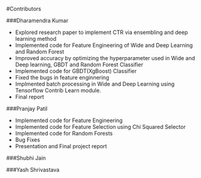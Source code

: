 #Contributors

###Dharamendra Kumar
- Explored research paper to implement CTR via ensembling and deep learning method
- Implemented code for Feature Engineering of Wide and Deep Learning and Random Forest
- Improved accuracy by optimizing the hyperparameter used in Wide and Deep learning, GBDT and Random Forest Classifier
- Implemented code for GBDT(XgBoost) Classifier
- Fixed the bugs in feature enginnering
- Implmented batch processing in Wide and Deep Learning using Tensorflow Contrib Learn module.
- Final report

###Pranjay Patil
- Implemented code for Feature Engineering
- Implemented code for Feature Selection using Chi Squared Selector
- Implemented code for Random Forests
- Bug Fixes
- Presentation and Final project report 

###Shubhi Jain

###Yash Shrivastava
